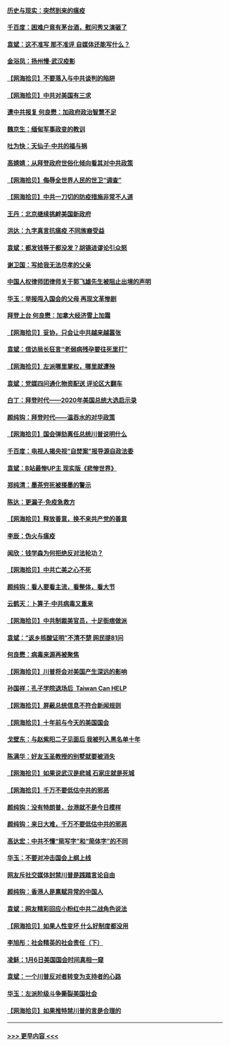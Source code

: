 #### [历史与现实：突然到来的瘟疫](../pages/nsc993/n12738507.md?t=02080101) 
#### [千百度：困难户竟有茅台酒，慰问秀又演砸了](../pages/nsc993/n12738362.md?t=02080101) 
#### [袁斌：这不准写 那不准评 自媒体还能写什么？](../pages/nsc993/n12737833.md?t=02080101) 
#### [金浴凤：扬州慢‧武汉疫影](../pages/nsc993/n12737248.md?t=02080101) 
#### [【网海拾贝】不要落入与中共谈判的陷阱](../pages/nsc993/n12735229.md?t=02080101) 
#### [【网海拾贝】中共对美国有三求](../pages/nsc993/n12735197.md?t=02080101) 
#### [遭中共报复 何良懋：加政府政治智慧不足](../pages/nsc993/n12734323.md?t=02080101) 
#### [魏京生：缅甸军事政变的教训](../pages/nsc993/n12732470.md?t=02080101) 
#### [吐为快：天仙子·中共的福与祸](../pages/nsc993/n12732165.md?t=02080101) 
#### [高婧婧：从拜登政府世俗化倾向看其对中共政策](../pages/nsc993/n12730028.md?t=02080101) 
#### [【网海拾贝】侮辱全世界人民的世卫“调查”](../pages/nsc993/n12727884.md?t=02080101) 
#### [【网海拾贝】中共一刀切的防疫措施非常不人道](../pages/nsc993/n12724879.md?t=02080101) 
#### [王丹：北京继续挑衅美国新政府](../pages/nsc993/n12722456.md?t=02080101) 
#### [洪达：九字真言抗瘟疫 不同族裔受益](../pages/nsc993/n12722448.md?t=02080101) 
#### [袁斌：都发钱等于都没发？胡锡进谬论引众怒](../pages/nsc993/n12722393.md?t=02080101) 
#### [谢卫国：写给我无法尽孝的父亲](../pages/nsc993/n12720325.md?t=02080101) 
#### [中国人权律师团律师关于郭飞雄先生被阻止出境的声明](../pages/nsc993/n12720203.md?t=02080101) 
#### [华玉：举报闯入国会的父母 再现文革惨剧](../pages/nsc993/n12719070.md?t=02080101) 
#### [拜登上台 何良懋：加拿大经济雪上加霜](../pages/nsc993/n12718943.md?t=02080101) 
#### [【网海拾贝】妥协，只会让中共越来越嚣张](../pages/nsc993/n12717392.md?t=02080101) 
#### [袁斌：信访局长狂言“老弱病残孕要往死里打”](../pages/nsc993/n12717343.md?t=02080101) 
#### [【网海拾贝】左派哪里掌权，哪里就遭殃](../pages/nsc993/n12715009.md?t=02080101) 
#### [袁斌：党媒四问通化物资配送 评论区大翻车](../pages/nsc993/n12714950.md?t=02080101) 
#### [白丁：拜登时代——2020年美国总统大选启示录](../pages/nsc993/n12714920.md?t=02080101) 
#### [颜纯钩：拜登时代——温吞水的对华政策](../pages/nsc993/n12713245.md?t=02080101) 
#### [【网海拾贝】国会弹劾离任总统川普说明什么](../pages/nsc993/n12712816.md?t=02080101) 
#### [千百度：电视人揭央视“自焚案”报导源自政法委](../pages/nsc993/n12709760.md?t=02080101) 
#### [袁斌：B站最惨UP主 现实版《悲惨世界》](../pages/nsc993/n12709686.md?t=02080101) 
#### [郑纯清：墨茶穷死被搽墨的警示](../pages/nsc993/n12709262.md?t=02080101) 
#### [陈达：更漏子·免疫急救方](../pages/nsc993/n12709244.md?t=02080101) 
#### [【网海拾贝】释放善意，换不来共产党的善意](../pages/nsc993/n12708361.md?t=02080101) 
#### [李辰：伪火与瘟疫](../pages/nsc993/n12707981.md?t=02080101) 
#### [闻欣：钱学森为何拒绝反对法轮功？](../pages/nsc993/n12707407.md?t=02080101) 
#### [【网海拾贝】中共亡美之心不死](../pages/nsc993/n12707621.md?t=02080101) 
#### [颜纯钩：看人要看主流，看整体，看大节](../pages/nsc993/n12707536.md?t=02080101) 
#### [云鹤天：卜算子‧中共病毒又重来](../pages/nsc993/n12707408.md?t=02080101) 
#### [【网海拾贝】中共制裁美官员，十足街痞做派](../pages/nsc993/n12705115.md?t=02080101) 
#### [袁斌：“返乡核酸证明”不清不楚 网民提81问](../pages/nsc993/n12704982.md?t=02080101) 
#### [何良懋：病毒来源再被聚焦](../pages/nsc993/n12704944.md?t=02080101) 
#### [【网海拾贝】川普将会对美国产生深远的影响](../pages/nsc993/n12703045.md?t=02080101) 
#### [孙国祥：孔子学院退场后  Taiwan Can HELP](../pages/nsc993/n12702430.md?t=02080101) 
#### [【网海拾贝】屏蔽总统信息不符合新闻规则](../pages/nsc993/n12699998.md?t=02080101) 
#### [【网海拾贝】十年前与今天的美国国会](../pages/nsc993/n12696993.md?t=02080101) 
#### [戈壁东：与赵紫阳二子见面后 我被列入黑名单十年](../pages/nsc993/n12696215.md?t=02080101) 
#### [陈满华：好友玉圣教授的别墅就要被消失](../pages/nsc993/n12695411.md?t=02080101) 
#### [【网海拾贝】如果说武汉是悲城 石家庄就是死城](../pages/nsc993/n12694589.md?t=02080101) 
#### [【网海拾贝】千万不要低估中共的邪恶](../pages/nsc993/n12692771.md?t=02080101) 
#### [颜纯钩：没有特朗普，台港就不是今日模样](../pages/nsc993/n12692678.md?t=02080101) 
#### [颜纯钩：来日大难，千万不要低估中共的邪恶](../pages/nsc993/n12692080.md?t=02080101) 
#### [高达宏：中共不懂“简写字”和“简体字”的不同](../pages/nsc993/n12692068.md?t=02080101) 
#### [华玉：不要对冲击国会上纲上线](../pages/nsc993/n12689948.md?t=02080101) 
#### [网友斥社交媒体封禁川普是践踏言论自由](../pages/nsc993/n12687482.md?t=02080101) 
#### [颜纯钩：香港人是禀赋异常的中国人](../pages/nsc993/n12685142.md?t=02080101) 
#### [袁斌：网友精彩回应小粉红中共二战角色说法](../pages/nsc993/n12684994.md?t=02080101) 
#### [【网海拾贝】如果人性变坏 什么好制度都没用](../pages/nsc993/n12683000.md?t=02080101) 
#### [李旭彤：社会精英的社会责任（下）](../pages/nsc993/n12680604.md?t=02080101) 
#### [凌稣：1月6日美国国会时间真相一窥](../pages/nsc993/n12682780.md?t=02080101) 
#### [袁斌：一个川普反对者转变为支持者的心路](../pages/nsc993/n12682700.md?t=02080101) 
#### [华玉：左派阶级斗争撕裂美国社会](../pages/nsc993/n12681226.md?t=02080101) 
#### [【网海拾贝】如果推特禁川普的言是合理的](../pages/nsc993/n12681232.md?t=02080101) 

----
#### [ >>> 更早内容 <<< ](../indexes/nsc993-earlier.md)
